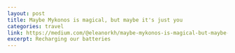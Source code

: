 ```yaml
---
layout: post
title: Maybe Mykonos is magical, but maybe it's just you
categories: travel
link: https://medium.com/@eleanorkh/maybe-mykonos-is-magical-but-maybe-its-just-you-af15b1f4b92c
excerpt: Recharging our batteries
---
```

